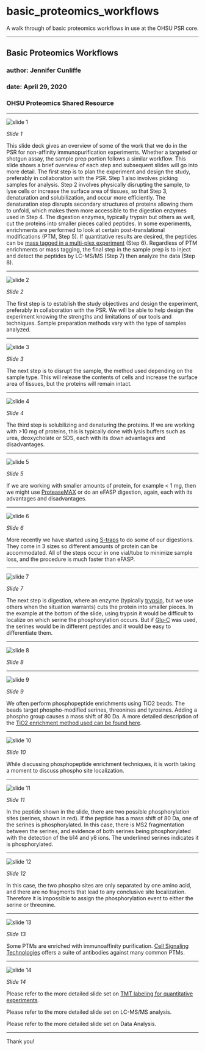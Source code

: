 # basic_proteomics_workflows

A walk through of basic proteomics workflows in use at the OHSU PSR core.

---

## Basic Proteomics Workflows

### author: Jennifer Cunliffe
### date: April 29, 2020
### OHSU Proteomics Shared Resource

***

![slide 1](images/Slide1.png)

_Slide 1_

This slide deck gives an overview of some of the work that we do in the PSR for non-affinity immunopurification experiments. Whether a targeted or shotgun assay, the sample prep portion follows a similar workflow. This slide shows a brief overview of each step and subsequent slides will go into more detail.
The first step is to plan the experiment and design the study, preferably in collaboration with the PSR. Step 1 also involves picking samples for analysis. Step 2 involves physically disrupting the sample, to lyse cells or increase the surface area of tissues, so that Step 3, denaturation and solubilization, and occur more efficiently. The denaturation step disrupts secondary structures of proteins allowing them to unfold, which makes them more accessible to the digestion enzymes used in Step 4. The digestion enzymes, typically trypsin but others as well, cut the proteins into smaller pieces called peptides. In some experiments, enrichments are performed to look at certain post-translational modifications (PTM, Step 5). If quantitative results are desired, the peptides can be [mass tagged in a multi-plex experiment](https://github.com/pwilmart/TMT_overview_2020) (Step 6). Regardless of PTM enrichments or mass tagging, the final step in the sample prep is to inject and detect the peptides by LC-MS/MS (Step 7) then analyze the data (Step 8).

***

![slide 2](images/Slide2.PNG)

_Slide 2_

The first step is to establish the study objectives and design the experiment, preferably in collaboration with the PSR. We will be able to help design the experiment knowing the strengths and limitations of our tools and techniques. Sample preparation methods vary with the type of samples analyzed.


***

![slide 3](images/Slide3.PNG)

_Slide 3_

The next step is to disrupt the sample, the method used depending on the sample type. This will release the contents of cells and increase the surface area of tissues, but the proteins will remain intact.

***

![slide 4](images/Slide4.PNG)

_Slide 4_

The third step is solubilizing and denaturing the proteins. If we are working with >10 mg of proteins, this is typically done with lysis buffers such as urea, deoxycholate or SDS, each with its down advantages and disadvantages.

***

![slide 5](images/Slide5.PNG)

_Slide 5_

If we are working with smaller amounts of protein, for example < 1 mg, then we might use [ProteaseMAX](https://www.promega.com/products/mass-spectrometry/proteases-and-surfactants/proteasemax-surfactant_-trypsin-enhancer/?catNum=V2071) or do an eFASP digestion, again, each with its advantages and disadvantages.

***

![slide 6](images/Slide6.PNG)

_Slide 6_

More recently we have started using [S-traps](https://www.protifi.com/s-trap/) to do some of our digestions. They come in 3 sizes so different amounts of protein can be accommodated. All of the steps occur in one vial/tube to minimize sample loss, and the procedure is much faster than eFASP.  

***

![slide 7](images/Slide7.PNG)

_Slide 7_

The next step is digestion, where an enzyme (typically [trypsin](https://en.wikipedia.org/wiki/Trypsin), but we use others when the situation warrants) cuts the protein into smaller pieces.
In the example at the bottom of the slide, using trypsin it would be difficult to localize on which serine the phosphorylation occurs. But if [Glu-C](https://www.promega.com/products/mass-spectrometry/proteases-and-surfactants/glu_c_-sequencing-grade/?catNum=V1651) was used, the serines would be in different peptides and it would be easy to differentiate them.

***

![slide 8](images/Slide8.PNG)

_Slide 8_


***

![slide 9](images/Slide9.PNG)

_Slide 9_

We often perform phosphopeptide enrichments using TiO2 beads. The beads target phospho-modified serines, threonines and tyrosines.  Adding a phospho group causes a mass shift of 80 Da. A more detailed description of the [TiO2 enrichment method used can be found here](https://www.ncbi.nlm.nih.gov/pubmed/25195567).

***

![slide 10](images/Slide10.PNG)

_Slide 10_

While discussing phosphopeptide enrichment techniques, it is worth taking a moment to discuss phospho site localization.

***

![slide 11](images/Slide11.PNG)

_Slide 11_

In the peptide shown in the slide, there are two possible phosphorylation sites (serines, shown in red). If the peptide has a mass shift of 80 Da, one of the serines is phosphorylated. In this case, there is MS2 fragmentation between the serines, and evidence of both serines being phosphorylated with the detection of the b14 and y8 ions. The underlined serines indicates it is phosphorylated.

***

![slide 12](images/Slide12.PNG)

_Slide 12_

In this case, the two phospho sites are only separated by one amino acid, and there are no fragments that lead to any conclusive site localization. Therefore it is impossible to assign the phosphorylation event to either the serine or threonine.

***

![slide 13](images/Slide13.PNG)

_Slide 13_

Some PTMs are enriched with immunoaffinity purification. [Cell Signaling Technologies](https://www.cellsignal.com/) offers a suite of antibodies against many common PTMs.

***

![slide 14](images/Slide14.PNG)

_Slide 14_

Please refer to the more detailed slide set on [TMT labeling for quantitative experiments](https://github.com/pwilmart/TMT_overview_2020).

Please refer to the more detailed slide set on LC-MS/MS analysis.

Please refer to the more detailed slide set on Data Analysis.

***

Thank you!
